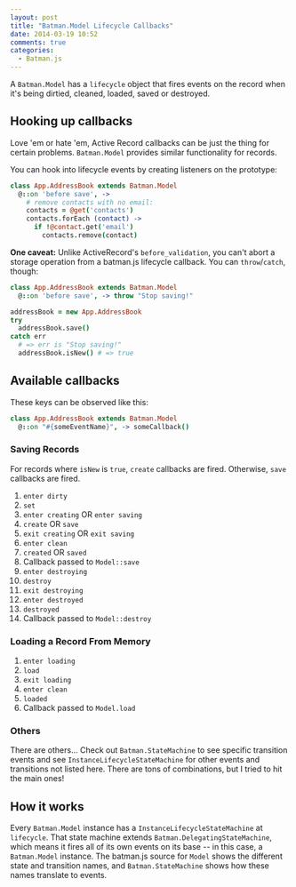 ```yaml
---
layout: post
title: "Batman.Model Lifecycle Callbacks"
date: 2014-03-19 10:52
comments: true
categories:
  - Batman.js
---
```


A `Batman.Model` has a `lifecycle` object that fires events on the record when it's being dirtied, cleaned, loaded, saved or destroyed.

<!-- more -->

## Hooking up callbacks

Love 'em or hate 'em, Active Record callbacks can be just the thing for certain problems. `Batman.Model` provides similar functionality for records.

You can hook into lifecycle events by creating listeners on the prototype:

```coffeescript
class App.AddressBook extends Batman.Model
  @::on 'before save', ->
    # remove contacts with no email:
    contacts = @get('contacts')
    contacts.forEach (contact) ->
      if !@contact.get('email')
        contacts.remove(contact)
```

__One caveat:__ Unlike ActiveRecord's `before_validation`, you can't abort a storage operation from a batman.js lifecycle callback. You can `throw`/`catch`, though:

```coffeescript
class App.AddressBook extends Batman.Model
  @::on 'before save', -> throw "Stop saving!"

addressBook = new App.AddressBook
try
  addressBook.save()
catch err
  # => err is "Stop saving!"
  addressBook.isNew() # => true
```

## Available callbacks

These keys can be observed like this:

```coffeescript
class App.AddressBook extends Batman.Model
  @::on "#{someEventName}", -> someCallback()
```

### Saving Records

For records where `isNew` is `true`, `create` callbacks are fired. Otherwise, `save` callbacks are fired.

1. `enter dirty`
1. `set`
1. `enter creating` OR `enter saving`
1. `create` OR `save`
1. `exit creating` OR `exit saving`
1. `enter clean`
1. `created` OR `saved`
1. Callback passed to `Model::save`
1. `enter destroying`
1. `destroy`
1. `exit destroying`
1. `enter destroyed`
1. `destroyed`
1. Callback passed to `Model::destroy`

### Loading a Record From Memory

1. `enter loading`
1. `load`
1. `exit loading`
1. `enter clean`
1. `loaded`
1. Callback passed to `Model.load`


### Others

There are others... Check out `Batman.StateMachine` to see specific transition events and see `InstanceLifecycleStateMachine` for other events and transitions not listed here. There are tons of combinations, but I tried to hit the main ones!

## How it works

Every `Batman.Model` instance has a `InstanceLifecycleStateMachine` at `lifecycle`. That state machine extends `Batman.DelegatingStateMachine`, which means it fires all of its own events on its base -- in this case, a `Batman.Model` instance. The batman.js source for `Model` shows the different state and transition names, and `Batman.StateMachine` shows how these names translate to events.

